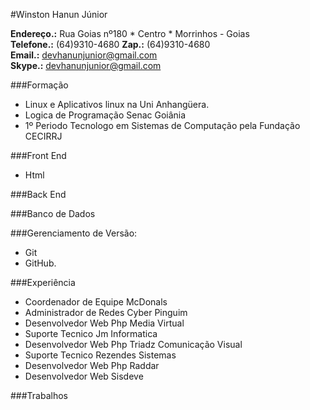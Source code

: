 #Winston Hanun Júnior

**Endereço.:** Rua Goias nº180 * Centro * Morrinhos - Goias  
**Telefone.:** (64)9310-4680
**Zap.:** (64)9310-4680  
**Email.:** <devhanunjunior@gmail.com>  
**Skype.:** <devhanunjunior@gmail.com>  

###Formação

* Linux e Aplicativos linux na Uni Anhangüera.
* Logica de Programação Senac Goiânia
* 1º Periodo Tecnologo em Sistemas de Computação pela Fundação CECIRRJ

###Front End
* Html

###Back End

###Banco de Dados


###Gerenciamento de Versão: 
* Git 
* GitHub.

###Experiência
* Coordenador de Equipe McDonals 
* Administrador de Redes Cyber Pinguim 
* Desenvolvedor Web Php Media Virtual 
* Suporte Tecnico Jm Informatica 
* Desenvolvedor Web Php Triadz Comunicação Visual 
* Suporte Tecnico Rezendes Sistemas 
* Desenvolvedor Web Php Raddar 
* Desenvolvedor Web Sisdeve

###Trabalhos
